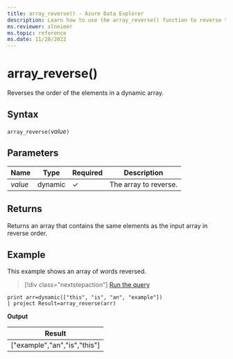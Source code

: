 ```yaml
---
title: array_reverse() - Azure Data Explorer
description: Learn how to use the array_reverse() function to reverse the order of the elements in a dynamic array.
ms.reviewer: slneimer
ms.topic: reference
ms.date: 11/20/2022
---
```

# array_reverse()

Reverses the order of the elements in a dynamic array.

## Syntax

`array_reverse(`*value*`)`

## Parameters

| Name | Type | Required | Description |
|--|--|--|--|
|*value*| dynamic | &check;| The array to reverse.|

## Returns

Returns an array that contains the same elements as the input array in reverse order.

## Example

This example shows an array of words reversed.

> [!div class="nextstepaction"]
> <a href="https://dataexplorer.azure.com/clusters/help/databases/Samples?query=H4sIAAAAAAAAAysoyswrUUgsKrJNqcxLzM1M1ohWKsnILFbSUVCCkIl5IDK1IjG3ICdVKVZTgZerRqGgKD8rNblEISi1uDSnxBaoP7Eyvii1LLWoOFUDyNMEAKks9PlYAAAA" target="_blank">Run the query</a>

```kusto
print arr=dynamic(["this", "is", "an", "example"]) 
| project Result=array_reverse(arr)
```

**Output**

|Result|
|---|
|["example","an","is","this"]|
